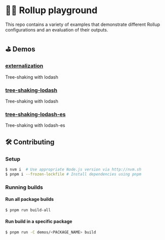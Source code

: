 # 🤹‍♂️ Rollup playground

This repo contains a variety of examples that demonstrate different Rollup configurations and an evaluation of their outputs.


## ⛳️ Demos
<!-- demos:start -->
### [externalization](/demos/externalization)
Tree-shaking with lodash

### [tree-shaking-lodash](/demos/tree-shaking-lodash)
Tree-shaking with lodash

### [tree-shaking-lodash-es](/demos/tree-shaking-lodash-es)
Tree-shaking with lodash-es
<!-- demos:end -->

## 🛠 Contributing

### Setup
```sh
$ nvm i  # Use appropriate Node.js version via http://nvm.sh
$ pnpm i --frozen-lockfile # Install dependencies using pnpm
```

### Running builds

#### Run all package builds
```sh
$ pnpm run build-all
```

#### Run build in a specific package
```sh
$ pnpm run -C demos/<PACKAGE_NAME> build
```
